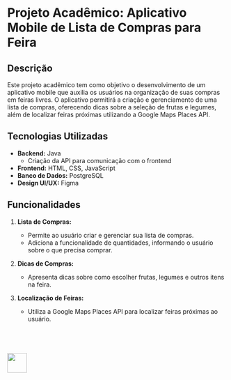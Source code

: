 # Projeto Acadêmico: Aplicativo Mobile de Lista de Compras para Feira

## Descrição

Este projeto acadêmico tem como objetivo o desenvolvimento de um aplicativo mobile que auxilia os usuários na organização de suas compras em feiras livres. O aplicativo permitirá a criação e gerenciamento de uma lista de compras, oferecendo dicas sobre a seleção de frutas e legumes, além de localizar feiras próximas utilizando a Google Maps Places API.

## Tecnologias Utilizadas

- **Backend:** Java
  - Criação da API para comunicação com o frontend
- **Frontend:** HTML, CSS, JavaScript
- **Banco de Dados:** PostgreSQL
- **Design UI/UX:** Figma

## Funcionalidades

1. **Lista de Compras:**
   - Permite ao usuário criar e gerenciar sua lista de compras.
   - Adiciona a funcionalidade de quantidades, informando o usuário sobre o que precisa comprar.

2. **Dicas de Compras:**
   - Apresenta dicas sobre como escolher frutas, legumes e outros itens na feira.

3. **Localização de Feiras:**
   - Utiliza a Google Maps Places API para localizar feiras próximas ao usuário.

&nbsp;

#
[<img width="45" src="https://github.com/gihcout/arduino/assets/112673878/a25404ac-e2a0-4e53-9f31-3a55b0bdfebc" />](https://github.com/gihcout)